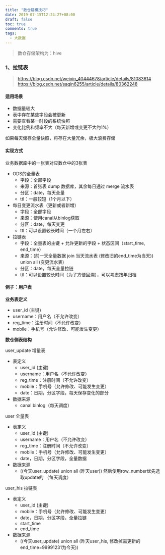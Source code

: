 ```yaml
---
title: "数仓建模技巧"
date: 2019-07-15T12:24:27+08:00
draft: false
toc: true
comments: true
tags:
  - 大数据
---
```


> 数仓存储架构为：hive

### 1、拉链表

> https://blog.csdn.net/weixin_40444678/article/details/81083614
> https://blog.csdn.net/saqin6255/article/details/80362248

#### 适用场景

* 数据量较大
* 表中存在某些字段会被更新
* 需要查看某一时段的系统快照
* 变化比例和频率不大（每天新增或变更不大约1%）

如果每天储存全量快照，将存在大量冗余，极大浪费存储

#### 实现方式

业务数据库中的一张表对应数仓中的3张表

* ODS的全量表
  * 字段：全部字段
  * 来源：首张表 dump 数据库，其余每日通过 merge 流水表
  * 分区：date，每天全量
  * ttl：一般较短（1个月以下）
* 每日变更流水表（更新或者新增）
  * 字段：全部字段
  * 来源：使用canal从binlog获取
  * 分区：date，每天变更
  * ttl：可以设置较长时间（一个月左右）
* 拉链表
  * 字段：全量表的主键 + 允许更新的字段 + 状态区间（start_time, end_time）
  * 来源：(前一天全量数据 join 当天流水表 (修改旧的end_time为当天)) union all (变更流水表)
  * 分区：date，每天全量拉链
  * ttl：可以设置较长时间（为了方便回溯），可以考虑按年归档

#### 例子：用户表

**业务表定义**

* user_id (主键)
* username：用户名（不允许改变）
* reg_time：注册时间（不允许改变）
* mobile：手机号（允许修改、可能发生变更）

**数仓侧表结构**

user_update 增量表

* 表定义
  * user_id (主键)
  * username：用户名（不允许改变）
  * reg_time：注册时间（不允许改变）
  * mobile：手机号（允许修改、可能发生变更）
  * date：日期，分区字段，每天保存变化的部分
* 数据来源
  * canal binlog（每天调度）

user 全量表

* 表定义
  * user_id (主键)
  * username：用户名（不允许改变）
  * reg_time：注册时间（不允许改变）
  * mobile：手机号（允许修改、可能发生变更）
  * date，日期，分区字段，全量数据
* 数据来源
  * ((今天user_update) union all (昨天user)) 然后使用row_number优先选取update的 （每天调度）

user_his 拉链表

* 表定义
  * user_id (主键)
  * mobile：手机号（允许修改、可能发生变更）
  * date，日期，分区字段，全量拉链
  * start_time
  * end_time
* 数据来源
  * ((今天user_update) union all (昨天user_his, 修改掉需更新的end_time=99991231为今天))
